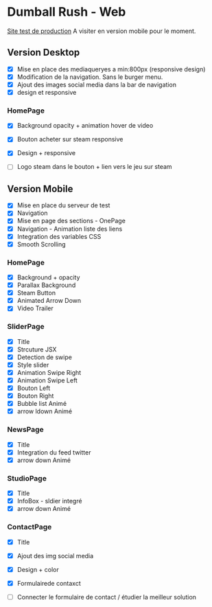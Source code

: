 # Dumball Rush - Web

[Site test de production](https://dumball-rush.web.app/)
A visiter en version mobile pour le moment.


## Version Desktop
- [x] Mise en place des mediaqueryes a min:800px (responsive design)
- [x] Modification de la navigation. Sans le burger menu.
- [x] Ajout des images social media dans la bar de navigation
- [x] design et responsive
### HomePage
- [x] Background opacity + animation hover de video
- [x] Bouton acheter sur steam responsive
- [x] Design + responsive 
- [ ] Logo steam dans le bouton + lien vers le jeu sur steam


## Version Mobile
- [x] Mise en place du serveur de test
- [x] Navigation
- [x] Mise en page des sections - OnePage
- [x] Navigation - Animation liste des liens 
- [x] Integration des variables CSS
- [x] Smooth Scrolling
### HomePage
- [x] Background + opacity
- [x] Parallax Background
- [x] Steam Button 
- [x] Animated Arrow Down
- [x] Video Trailer 
### SliderPage
- [x] Title
- [x] Strcuture JSX 
- [x] Detection de swipe
- [x] Style slider
- [x] Animation Swipe Right
- [x] Animation Swipe Left
- [x] Bouton Left
- [x] Bouton Right
- [x] Bubble list Animé
- [x] arrow ldown Animé
### NewsPage
- [x] Title
- [x] Integration du feed twitter
- [x] arrow down Animé
### StudioPage
- [x] Title
- [x] InfoBox - sldier integré
- [x] arrow down Animé
### ContactPage
- [x] Title
- [x] Ajout des img social media
- [x] Design + color
- [x] Formulairede contaxct
- [ ] Connecter le formulaire de contact / étudier la meilleur solution




